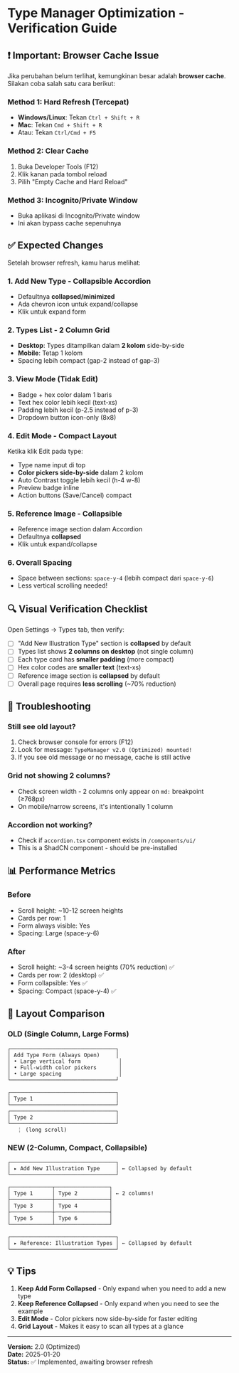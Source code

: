 # Type Manager Optimization - Verification Guide

## ❗ Important: Browser Cache Issue

Jika perubahan belum terlihat, kemungkinan besar adalah **browser cache**. Silakan coba salah satu cara berikut:

### Method 1: Hard Refresh (Tercepat)
- **Windows/Linux**: Tekan `Ctrl + Shift + R`
- **Mac**: Tekan `Cmd + Shift + R`
- Atau: Tekan `Ctrl/Cmd + F5`

### Method 2: Clear Cache
1. Buka Developer Tools (F12)
2. Klik kanan pada tombol reload
3. Pilih "Empty Cache and Hard Reload"

### Method 3: Incognito/Private Window
- Buka aplikasi di Incognito/Private window
- Ini akan bypass cache sepenuhnya

## ✅ Expected Changes

Setelah browser refresh, kamu harus melihat:

### 1. **Add New Type** - Collapsible Accordion
- Defaultnya **collapsed/minimized**
- Ada chevron icon untuk expand/collapse
- Klik untuk expand form

### 2. **Types List** - 2 Column Grid
- **Desktop**: Types ditampilkan dalam **2 kolom** side-by-side
- **Mobile**: Tetap 1 kolom
- Spacing lebih compact (gap-2 instead of gap-3)

### 3. **View Mode** (Tidak Edit)
- Badge + hex color dalam 1 baris
- Text hex color lebih kecil (text-xs)
- Padding lebih kecil (p-2.5 instead of p-3)
- Dropdown button icon-only (8x8)

### 4. **Edit Mode** - Compact Layout
Ketika klik Edit pada type:
- Type name input di top
- **Color pickers side-by-side** dalam 2 kolom
- Auto Contrast toggle lebih kecil (h-4 w-8)
- Preview badge inline
- Action buttons (Save/Cancel) compact

### 5. **Reference Image** - Collapsible
- Reference image section dalam Accordion
- Defaultnya **collapsed**
- Klik untuk expand/collapse

### 6. **Overall Spacing**
- Space between sections: `space-y-4` (lebih compact dari `space-y-6`)
- Less vertical scrolling needed!

## 🔍 Visual Verification Checklist

Open Settings → Types tab, then verify:

- [ ] "Add New Illustration Type" section is **collapsed** by default
- [ ] Types list shows **2 columns on desktop** (not single column)
- [ ] Each type card has **smaller padding** (more compact)
- [ ] Hex color codes are **smaller text** (text-xs)
- [ ] Reference image section is **collapsed** by default
- [ ] Overall page requires **less scrolling** (~70% reduction)

## 🐛 Troubleshooting

### Still see old layout?
1. Check browser console for errors (F12)
2. Look for message: `TypeManager v2.0 (Optimized) mounted!`
3. If you see old message or no message, cache is still active

### Grid not showing 2 columns?
- Check screen width - 2 columns only appear on `md:` breakpoint (≥768px)
- On mobile/narrow screens, it's intentionally 1 column

### Accordion not working?
- Check if `accordion.tsx` component exists in `/components/ui/`
- This is a ShadCN component - should be pre-installed

## 📊 Performance Metrics

### Before
- Scroll height: ~10-12 screen heights
- Cards per row: 1
- Form always visible: Yes
- Spacing: Large (space-y-6)

### After
- Scroll height: ~3-4 screen heights (70% reduction) ✅
- Cards per row: 2 (desktop) ✅
- Form collapsible: Yes ✅
- Spacing: Compact (space-y-4) ✅

## 🎨 Layout Comparison

### OLD (Single Column, Large Forms)
```
┌─────────────────────────────────┐
│ Add Type Form (Always Open)     │
│ • Large vertical form            │
│ • Full-width color pickers       │
│ • Large spacing                  │
└─────────────────────────────────┘

┌─────────────────────────────────┐
│ Type 1                          │
└─────────────────────────────────┘
┌─────────────────────────────────┐
│ Type 2                          │
└─────────────────────────────────┘
   ⋮ (long scroll)
```

### NEW (2-Column, Compact, Collapsible)
```
┌─────────────────────────────────┐
│ ▸ Add New Illustration Type     │ ← Collapsed by default
└─────────────────────────────────┘

┌─────────────┬─────────────────┐
│ Type 1      │ Type 2          │ ← 2 columns!
├─────────────┼─────────────────┤
│ Type 3      │ Type 4          │
├─────────────┼─────────────────┤
│ Type 5      │ Type 6          │
└─────────────┴─────────────────┘

┌─────────────────────────────────┐
│ ▸ Reference: Illustration Types │ ← Collapsed by default
└─────────────────────────────────┘
```

## 💡 Tips

1. **Keep Add Form Collapsed** - Only expand when you need to add a new type
2. **Keep Reference Collapsed** - Only expand when you need to see the example
3. **Edit Mode** - Color pickers now side-by-side for faster editing
4. **Grid Layout** - Makes it easy to scan all types at a glance

---

**Version:** 2.0 (Optimized)  
**Date:** 2025-01-20  
**Status:** ✅ Implemented, awaiting browser refresh
